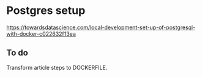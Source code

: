 # Postgres setup

https://towardsdatascience.com/local-development-set-up-of-postgresql-with-docker-c022632f13ea

## To do

Transform article steps to DOCKERFILE.
